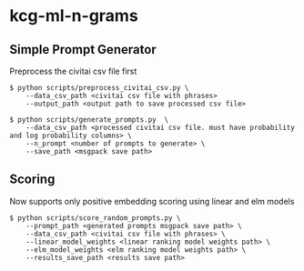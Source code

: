 # kcg-ml-n-grams  

## Simple Prompt Generator  
Preprocess the civitai csv file first
```
$ python scripts/preprocess_civitai_csv.py \
    --data_csv_path <civitai csv file with phrases>
    --output_path <output path to save processed csv file>
```

```
$ python scripts/generate_prompts.py  \
    --data_csv_path <processed civitai csv file. must have probability and log probability columns> \
    --n_prompt <number of prompts to generate> \
    --save_path <msgpack save path>
```

## Scoring
Now supports only positive embedding scoring using linear and elm models
```
$ python scripts/score_random_prompts.py \
    --prompt_path <generated prompts msgpack save path> \
    --data_csv_path <civitai csv file with phrases> \
    --linear_model_weights <linear ranking model weights path> \
    --elm_model_weights <elm ranking model weights path> \
    --results_save_path <results save path>
```